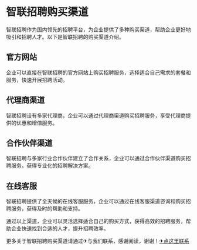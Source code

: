 # 智联招聘购买渠道

智联招聘作为国内领先的招聘平台，为企业提供了多种购买渠道，帮助企业更好地吸引和招聘人才。以下是智联招聘的购买渠道介绍。

## 官方网站

企业可以直接在智联招聘的官方网站上购买招聘服务，选择适合自己需求的套餐和服务，快速开展招聘活动。

## 代理商渠道

智联招聘设有多家代理商，企业可以通过代理商渠道购买招聘服务，享受代理商提供的优惠和增值服务。

## 合作伙伴渠道

智联招聘与多家行业合作伙伴建立了合作关系，企业可以通过合作伙伴渠道购买招聘服务，获得专业化的招聘解决方案。

## 在线客服

智联招聘提供了全天候的在线客服服务，企业可以通过在线客服渠道咨询和购买招聘服务，获得及时的帮助和支持。

通过以上渠道，企业可以灵活选择适合自己的购买方式，获得高效的招聘服务，帮助企业快速找到合适的人才，提升招聘效率。

更多关于智联招聘购买渠道请通过✈与我们联系，感谢阅读，谢谢！[✈点这里联系](https://acc.k02.cc)